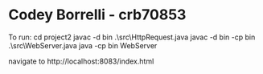 # Codey Borrelli - crb70853

To run:
cd project2
javac -d bin .\src\HttpRequest.java 
javac -d bin -cp bin .\src\WebServer.java
java -cp bin WebServer 

navigate to http://localhost:8083/index.html